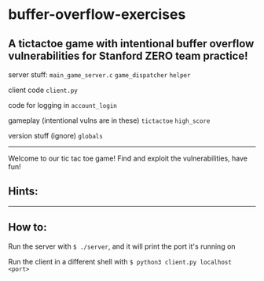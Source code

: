 # buffer-overflow-exercises

A tictactoe game with intentional buffer overflow vulnerabilities for Stanford ZERO team practice!
-

server stuff:
`main_game_server.c`
`game_dispatcher`
`helper`

client code `client.py` 

code for logging in `account_login` 

gameplay (intentional vulns are in these)
`tictactoe`
`high_score` 

version stuff (ignore) `globals`

-----------------
Welcome to our tic tac toe game! Find and exploit the vulnerabilities, have fun! 

Hints:
- 


-----------------
How to:
-

Run the server with `$ ./server`, and it will print the port it's running on

Run the client in a different shell with `$ python3 client.py localhost <port>`
